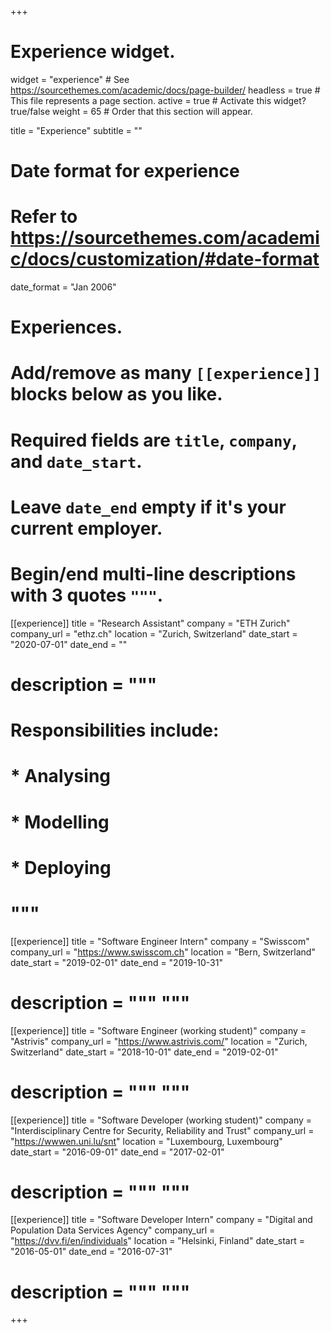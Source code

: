 +++
# Experience widget.
widget = "experience"  # See https://sourcethemes.com/academic/docs/page-builder/
headless = true  # This file represents a page section.
active = true  # Activate this widget? true/false
weight = 65  # Order that this section will appear.

title = "Experience"
subtitle = ""

# Date format for experience
#   Refer to https://sourcethemes.com/academic/docs/customization/#date-format
date_format = "Jan 2006"

# Experiences.
#   Add/remove as many `[[experience]]` blocks below as you like.
#   Required fields are `title`, `company`, and `date_start`.
#   Leave `date_end` empty if it's your current employer.
#   Begin/end multi-line descriptions with 3 quotes `"""`.
[[experience]]
  title = "Research Assistant"
  company = "ETH Zurich"
  company_url = "ethz.ch"
  location = "Zurich, Switzerland"
  date_start = "2020-07-01"
  date_end = ""
  # description = """
  # Responsibilities include:
  # 
  # * Analysing
  # * Modelling
  # * Deploying
  # """

[[experience]]
  title = "Software Engineer Intern"
  company = "Swisscom"
  company_url = "https://www.swisscom.ch"
  location = "Bern, Switzerland"
  date_start = "2019-02-01"
  date_end = "2019-10-31"
  # description = """ """

[[experience]]
  title = "Software Engineer (working student)"
  company = "Astrivis"
  company_url = "https://www.astrivis.com/"
  location = "Zurich, Switzerland"
  date_start = "2018-10-01"
  date_end = "2019-02-01"
  # description = """ """

[[experience]]
  title = "Software Developer (working student)"
  company = "Interdisciplinary Centre for Security, Reliability and Trust"
  company_url = "https://wwwen.uni.lu/snt"
  location = "Luxembourg, Luxembourg"
  date_start = "2016-09-01"
  date_end = "2017-02-01"
  # description = """ """

[[experience]]
  title = "Software Developer Intern"
  company = "Digital and Population Data Services Agency"
  company_url = "https://dvv.fi/en/individuals"
  location = "Helsinki, Finland"
  date_start = "2016-05-01"
  date_end = "2016-07-31"
  # description = """ """

+++
